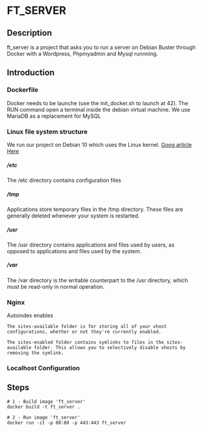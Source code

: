 # FT_SERVER

## Description

ft_server is a project that asks you to run a server on Debian Buster through Docker with a Wordpress, Phpmyadmin and Mysql runnning.

## Introduction

### Dockerfile
Docker needs to be launche (use the init_docker.sh to launch at 42).
The RUN command open a terminal inside the debian virtual machine.
We use MariaDB as a replacement for MySQL

### Linux file system structure
We run our project on Debian 10 which uses the Linux kernel.
[Goog article Here](https://www.howtogeek.com/117435/htg-explains-the-linux-directory-structure-explained/)

##### /etc
The /etc directory contains configuration files

##### /tmp
Applications store temporary files in the /tmp directory. These files are generally deleted whenever your system is restarted.

##### /usr
The /usr directory contains applications and files used by users, as opposed to applications and files used by the system.

##### /var
The /var directory is the writable counterpart to the /usr directory, which must be read-only in normal operation.

### Nginx
Autoindex enables
```
The sites-available folder is for storing all of your vhost configurations, whether or not they're currently enabled.

The sites-enabled folder contains symlinks to files in the sites-available folder. This allows you to selectively disable vhosts by removing the symlink.
```
### Localhost Configuration


## Steps

```shell
# 1 - Build image 'ft_server'
docker build -t ft_server .

# 2 - Run image 'ft_server'
docker run -it -p 80:80 -p 443:443 ft_server
```